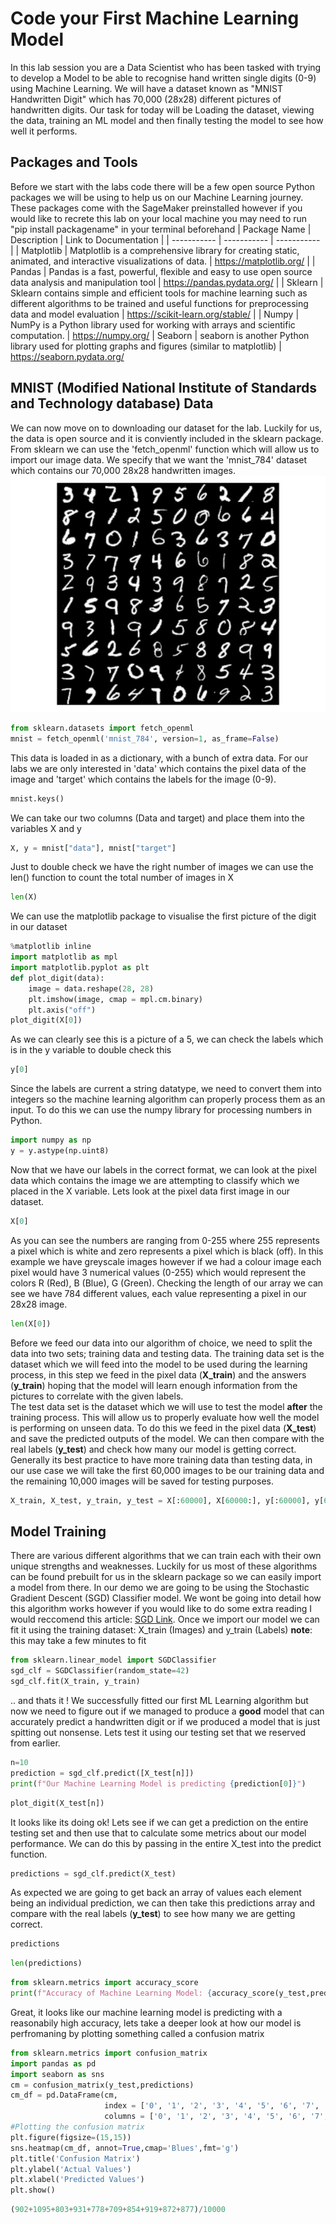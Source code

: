 # Code your First Machine Learning Model
In this lab session you are a Data Scientist who has been tasked with trying to develop a Model to be able to recognise hand written single digits (0-9) using Machine Learning. We will have a dataset known as  "MNIST Handwritten Digit" which has 70,000 (28x28) different pictures of handwritten digits.
Our task for today will be Loading the dataset, viewing the data, training an ML model and then finally testing the model to see how well it performs.
## Packages and Tools
Before we start with the labs code there will be a few open source Python packages we will be using to help us on our Machine Learning journey. These packages come with the SageMaker preinstalled however if you would like to recrete this lab on your local machine you may need to run "pip install packagename" in your terminal beforehand
| Package Name      | Description | Link to Documentation |
| ----------- | ----------- | ----------- |
| Matplotlib      | Matplotlib is a comprehensive library for creating static, animated, and interactive visualizations of data.     | https://matplotlib.org/       |
| Pandas   | Pandas is a fast, powerful, flexible and easy to use open source data analysis and manipulation tool       | https://pandas.pydata.org/        |
| Sklearn   | Sklearn contains simple and efficient tools for machine learning such as different algorithms to be trained and useful functions for preprocessing data and model evaluation       | https://scikit-learn.org/stable/        |
| Numpy   | NumPy is a Python library used for working with arrays and scientific computation. | https://numpy.org/ 
| Seaborn   | seaborn is another Python library used for plotting graphs and figures (similar to matplotlib) | https://seaborn.pydata.org/
## MNIST (Modified National Institute of Standards and Technology database) Data
We can now move on to downloading our dataset for the lab. Luckily for us, the data is open source and it is conviently included in the sklearn package. From sklearn we can use the 'fetch_openml' function which will allow us to import our image data. We specify that we want the 'mnist_784' dataset which contains our 70,000 28x28 handwritten images.
![image.png](./image.png)
```python
from sklearn.datasets import fetch_openml
mnist = fetch_openml('mnist_784', version=1, as_frame=False)
```
This data is loaded in as a dictionary, with a bunch of extra data. For our labs we are only interested in 'data' which contains the pixel data of the image and 'target' which contains the labels for the image (0-9).
```python
mnist.keys()
```
We can take our two columns (Data and target) and place them into the variables X and y
```python
X, y = mnist["data"], mnist["target"]
```
Just to double check we have the right number of images we can use the len() function to count the total number of images in X
```python
len(X)
```
We can use the matplotlib package to visualise the first picture of the digit in our dataset
```python
%matplotlib inline
import matplotlib as mpl
import matplotlib.pyplot as plt
def plot_digit(data):
    image = data.reshape(28, 28)
    plt.imshow(image, cmap = mpl.cm.binary)
    plt.axis("off")
plot_digit(X[0])
```
As we can clearly see this is a picture of a 5, we can check the labels which is in the y variable to double check this
```python
y[0]
```
Since the labels are current a string datatype, we need to convert them into integers so the machine learning algorithm can properly process them as an input. To do this we can use the numpy library for processing numbers in Python.
```python
import numpy as np
y = y.astype(np.uint8)
```
Now that we have our labels in the correct format, we can look at the pixel data which contains the image we are attempting to classify which we placed in the X variable. Lets look at the pixel data first image in our dataset.
```python
X[0]
```
As you can see the numbers are ranging from 0-255 where 255 represents a pixel which is white and zero represents a pixel which is black (off). In this example we have greyscale images however if we had a colour image each pixel would have 3 numerical values (0-255) which would represent the colors R (Red), B (Blue), G (Green).
Checking the length of our array we can see we have 784 different values, each value representing a pixel in our 28x28 image.
```python
len(X[0])
```
Before we feed our data into our algorithm of choice, we need to split the data into two sets; training data and testing data. 
The training data set is the dataset which we will feed into the model to be used during the learning process, in this step we feed in the pixel data (**X_train**) and the answers (**y_train**) hoping that the model will learn enough information from the pictures to correlate with the given labels.  
The test data set is the dataset which we will use to test the model **after** the training process. This will allow us to properly evaluate how well the model is performing on unseen data. To do this we feed in the pixel data (**X_test**) and save the predicted outputs of the model. We can then compare with the real labels (**y_test**) and check how many our model is getting correct.
Generally its best practice to have more training data than testing data, in our use case we will take the first 60,000 images to be our training data and the remaining 10,000 images will be saved for testing purposes.
```python
X_train, X_test, y_train, y_test = X[:60000], X[60000:], y[:60000], y[60000:]
```
## Model Training
There are various different algorithms that we can train each with their own unique strengths and weaknesses. Luckily for us most of these algorithms can be found prebuilt for us in the sklearn package so we can easily import a model from there. In our demo we are going to be using the Stochastic Gradient Descent (SGD) Classifier model. We wont be going into detail how this algorithm works however if you would like to do some extra reading I would reccomend this article: [SGD Link](https://www.geeksforgeeks.org/ml-stochastic-gradient-descent-sgd/).
Once we import our model we can fit it using the training dataset: X_train (Images) and y_train (Labels)
**note**: this may take a few minutes to fit
```python
from sklearn.linear_model import SGDClassifier
sgd_clf = SGDClassifier(random_state=42)
sgd_clf.fit(X_train, y_train)
```
.. and thats it ! We successfully fitted our first ML Learning algorithm but now we need to figure out if we managed to produce a **good** model that can accurately predict a handwritten digit or if we produced a model that is just spitting out nonsense. Lets test it using our testing set that we reserved from earlier.
```python
n=10
prediction = sgd_clf.predict([X_test[n]])
print(f"Our Machine Learning Model is predicting {prediction[0]}")
```
```python
plot_digit(X_test[n])
```
It looks like its doing ok! Lets see if we can get a prediction on the entire testing set and then use that to calculate some metrics about our model performance. We can do this by passing in the entire X_test into the predict function.
```python
predictions = sgd_clf.predict(X_test)
```
As expected we are going to get back an array of values each element being an individual prediction, we can then take this predictions array and compare with the real labels (**y_test**) to see how many we are getting correct.
```python
predictions
```
```python
len(predictions)
```
```python
from sklearn.metrics import accuracy_score
print(f"Accuracy of Machine Learning Model: {accuracy_score(y_test,predictions)*100}%")
```
Great, it looks like our machine learning model is predicting with a reasonabily high accuracy, lets take a deeper look at how our model is perfromaning by plotting something called a confusion matrix
```python
from sklearn.metrics import confusion_matrix
import pandas as pd
import seaborn as sns
cm = confusion_matrix(y_test,predictions)
cm_df = pd.DataFrame(cm,
                     index = ['0', '1', '2', '3', '4', '5', '6', '7', '8', '9'], 
                     columns = ['0', '1', '2', '3', '4', '5', '6', '7', '8', '9'])
#Plotting the confusion matrix
plt.figure(figsize=(15,15))
sns.heatmap(cm_df, annot=True,cmap='Blues',fmt='g')
plt.title('Confusion Matrix')
plt.ylabel('Actual Values')
plt.xlabel('Predicted Values')
plt.show()
```
```python
(902+1095+803+931+778+709+854+919+872+877)/10000
```

